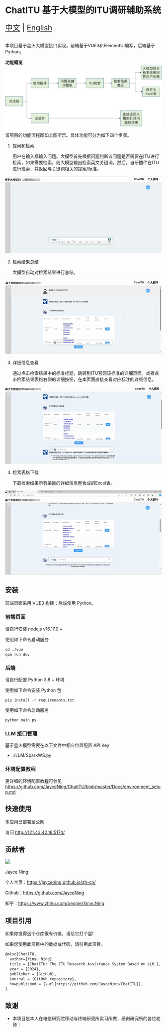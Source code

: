 # ChatITU 基于大模型的ITU调研辅助系统 

<div style="font-size: 1.5rem;">
  <a href="./README.md">中文</a> |
  <a href="./readme_en.md">English</a>
</div>
</br>

本项目基于星火大模型接口实现。前端基于VUE3和ElementUI编写，后端基于Python。

**功能概览**
![](./img/main.png)

该项目的功能流程图如上图所示。具体功能可分为如下四个步骤。

1. 提问和检索

    用户在输入框输入问题。大模型首先根据问题判断该问题是否需要在ITU进行检索，如果需要检索，则大模型输出检索英文关键词。然后，自研插件在ITU进行检索，并返回与关键词相关的提案/标准。

![](./img/func1.gif)

2. 检索结果总结

    大模型自动对检索结果进行总结。

![](./img/func2.gif)

3. 详细信息查看

    通过点击检索结果中的标准标题，跳转到ITU官网该标准的详细页面。或者点击检索结果表格右侧的详细按钮，在本页面直接查看对应标注的详细信息。

![](./img/func3.gif)

4. 检索表格下载

    下载检索结果所有条目的详细信息整合成的Excel表。

![](./img/func4.gif)

## 安装

前端页面采用 VUE3 构建；后端使用 Python。

### 前端页面
请自行安装 nodejs v16.17.0 +

使用如下命令启动服务

```
cd ./vue
npm run dev
```

### 后端
请自行配置 Python 3.8 + 环境

使用如下命令安装 Python 包

```
pip install -r requirements.txt
```

使用如下命令启动服务

```
python main.py
```

### LLM 接口管理

基于星火模型需要在以下文件中相应位置配置 API Key

* ./LLM/SparkWS.py

### 环境配置教程
更详细的环境配置教程可参见 https://github.com/JayceNing/ChatITU/blob/master/Docs/environment_setup.md

## 快速使用

本应用已部署至公网

访问 http://121.43.42.18:5174/

## 贡献者

<a href="https://github.com/JayceNing/ChatBrain/graphs/contributors">
  <img src="https://contrib.rocks/image?repo=JayceNing/ChatBrain" />
</a>

Jayce Ning

个人主页：https://jaycening.github.io/zh-cn/

Github：https://github.com/JayceNing

知乎：https://www.zhihu.com/people/XinyuNing

## 项目引用

如果你觉得这个仓库很有价值，请给它打个星!

如果您使用此项目中的数据或代码，请引用此项目。

```
@misc{ChatITU,
  author={Xinyu Ning},
  title = {ChatITU: The ITU Research Assistance System Based on LLM.},
  year = {2024},
  publisher = {GitHub},
  journal = {GitHub repository},
  howpublished = {\url{https://github.com/JayceNing/ChatITU}},
}
```

## 致谢

* 本项目是本人在电信研究院移动与终端研究所实习所做，感谢研究所的各位老师！